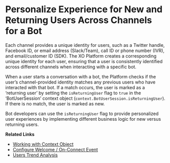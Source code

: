 # Personalize Experience for New and Returning Users Across Channels for a Bot

Each channel provides a unique identity for users, such as a Twitter handle, Facebook ID, or email address (Slack/Team), call ID or phone number (IVR), and email/customer ID (SDK). The XO Platform creates a corresponding unique identity for each user, ensuring that a user is consistently identified across different channels when interacting with a specific bot.

When a user starts a conversation with a bot, the Platform checks if the user’s channel-provided identity matches any previous users who have interacted with that bot. If a match occurs, the user is marked as a ‘returning user’ by setting the `isReturningUser` flag to `true` in the ‘BotUserSession’ context object (`context.BotUserSession.isReturningUser`). If there is no match, the user is marked as new.

Bot developers can use the `isReturningUser` flag to provide personalized user experiences by implementing different business logic for new versus returning users.

**Related Links**

* <a href="../context-object" target="_blank">Working with Context Object</a>
* <a href="../event-handling" target="_blank">Configure Welcome / On-Connect Event</a>
* <a href="../users-dashboard" target="_blank">Users Trend Analysis</a>

